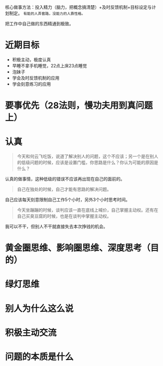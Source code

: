 核心做事方法：投入精力（脑力，把概念搞清楚）+及时反馈机制+目标设定与计划制定。
`有能的人弄套路，没能力的人靠性格。`

把工作中自己做的东西精通到极致。

# 近期目标
- 积极主动，极度认真
- 早睡不拿手机睡觉，22点上床23点睡觉
- 泡妹子
- 学会及时反馈机制的应用
- 学会刻意练习的应用


# 要事优先（28法则，慢功夫用到真问题上）
# 认真
> 今天和何云飞吃饭，说道了解决别人的问题，这个不应该；另一个是在别人的低级问题的时候，应该是设置门槛，你思路是什么？你认为可能的原因是什么？

认真的做事情，这种低级的错误不应该再出现在自己的面前的。

> 自己在独处的时候，自己才能有思路的解决问题。

自己应该每天刻意限制自己工作5个小时，另外3个小时思考时间。

> 今天坐蹦蹦的时候，谈判应该一直在底线上喊价，自己掌握主动权。还有在自己买臭豆腐的时候，也是在谈判中掌握主动权。

我可以不干，但别人不干就直接失去本次挣钱的机会。

# 黄金圈思维、影响圈思维、深度思考（目的）
# 绿灯思维
# 别人为什么这么说
# 积极主动交流
# 问题的本质是什么